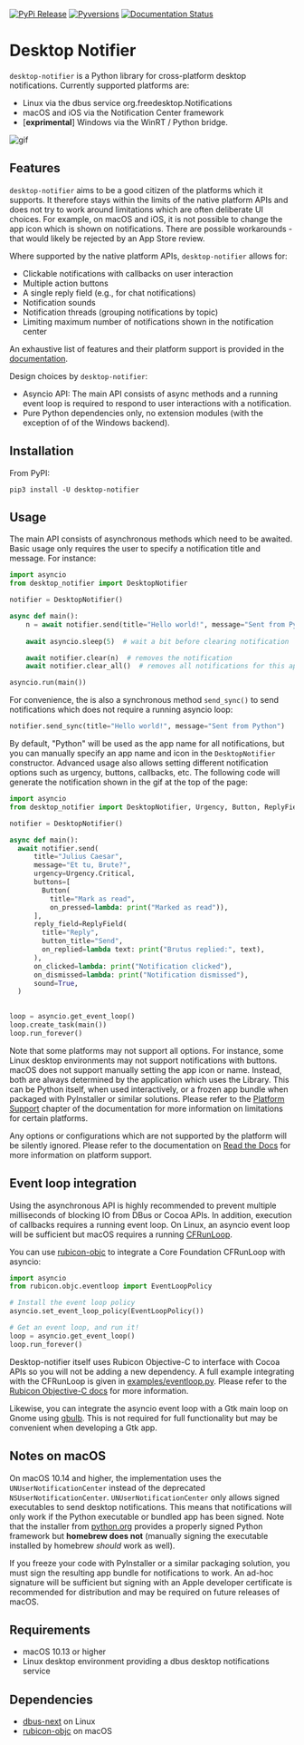 [![PyPi Release](https://img.shields.io/pypi/v/desktop-notifier.svg)](https://pypi.org/project/desktop-notifier/)
[![Pyversions](https://img.shields.io/pypi/pyversions/desktop-notifier.svg)](https://pypi.org/pypi/desktop-notifier/)
[![Documentation Status](https://readthedocs.org/projects/desktop-notifier/badge/?version=latest)](https://desktop-notifier.readthedocs.io/en/latest/?badge=latest)

# Desktop Notifier

`desktop-notifier`  is a Python library for cross-platform desktop notifications.
Currently supported platforms are:

* Linux via the dbus service org.freedesktop.Notifications
* macOS and iOS via the Notification Center framework
* [**exprimental**] Windows via the WinRT / Python bridge.

![gif](screenshots/macOS.gif)

## Features

`desktop-notifier` aims to be a good citizen of the platforms which it supports. It
therefore stays within the limits of the native platform APIs and does not try to
work around limitations which are often deliberate UI choices. For example, on macOS
and iOS, it is not possible to change the app icon which is shown on notifications.
There are possible workarounds - that would likely be rejected by an App Store review.

Where supported by the native platform APIs, `desktop-notifier` allows for:

* Clickable notifications with callbacks on user interaction
* Multiple action buttons
* A single reply field (e.g., for chat notifications)
* Notification sounds
* Notification threads (grouping notifications by topic)
* Limiting maximum number of notifications shown in the notification center

An exhaustive list of features and their platform support is provided in the
[documentation](https://desktop-notifier.readthedocs.io/en/latest/background/platform_support.html).

Design choices by `desktop-notifier`:

* Asyncio API: The main API consists of async methods and a running event loop
  is required to respond to user interactions with a notification.
* Pure Python dependencies only, no extension modules (with the exception of
  of the Windows backend).

## Installation

From PyPI:

```
pip3 install -U desktop-notifier
```

## Usage

The main API consists of asynchronous methods which need to be awaited. Basic usage only
requires the user to specify a notification title and message. For instance:

```Python
import asyncio
from desktop_notifier import DesktopNotifier

notifier = DesktopNotifier()

async def main():
    n = await notifier.send(title="Hello world!", message="Sent from Python")
    
    await asyncio.sleep(5)  # wait a bit before clearing notification

    await notifier.clear(n)  # removes the notification
    await notifier.clear_all()  # removes all notifications for this app

asyncio.run(main())
```

For convenience, the is also a synchronous method ``send_sync()`` to send notifications
which does not require a running asyncio loop:

```Python
notifier.send_sync(title="Hello world!", message="Sent from Python")
```

By default, "Python" will be used as the app name for all notifications, but you can
manually specify an app name and icon in the ``DesktopNotifier`` constructor. Advanced
usage also allows setting different notification options such as urgency, buttons,
callbacks, etc. The following code will generate the notification shown in the gif at
the top of the page:

```Python
import asyncio
from desktop_notifier import DesktopNotifier, Urgency, Button, ReplyField

notifier = DesktopNotifier()

async def main():
  await notifier.send(
      title="Julius Caesar",
      message="Et tu, Brute?",
      urgency=Urgency.Critical,
      buttons=[
        Button(
          title="Mark as read",
          on_pressed=lambda: print("Marked as read")),
      ],
      reply_field=ReplyField(
        title="Reply",
        button_title="Send",
        on_replied=lambda text: print("Brutus replied:", text),
      ),
      on_clicked=lambda: print("Notification clicked"),
      on_dismissed=lambda: print("Notification dismissed"),
      sound=True,
  )
  

loop = asyncio.get_event_loop()
loop.create_task(main())
loop.run_forever()
```

Note that some platforms may not support all options. For instance, some Linux desktop
environments may not support notifications with buttons. macOS does not support
manually setting the app icon or name. Instead, both are always determined by the
application which uses the Library. This can be Python itself, when used interactively,
or a frozen app bundle when packaged with PyInstaller or similar solutions. Please refer
to the [Platform Support](https://desktop-notifier.readthedocs.io/en/latest/background/platform_support.html)
chapter of the documentation for more information on limitations for certain platforms.

Any options or configurations which are not supported by the platform will be silently
ignored. Please refer to the documentation on [Read the Docs](https://desktop-notifier.readthedocs.io)
for more information on platform support.

## Event loop integration

Using the asynchronous API is highly recommended to prevent multiple milliseconds of
blocking IO from DBus or Cocoa APIs. In addition, execution of callbacks requires a
running event loop. On Linux, an asyncio event loop will be sufficient but macOS
requires a running [CFRunLoop](https://developer.apple.com/documentation/corefoundation/cfrunloop-rht).

You can use [rubicon-objc](https://github.com/beeware/rubicon-objc) to integrate a Core
Foundation CFRunLoop with asyncio:

```Python
import asyncio
from rubicon.objc.eventloop import EventLoopPolicy

# Install the event loop policy
asyncio.set_event_loop_policy(EventLoopPolicy())

# Get an event loop, and run it!
loop = asyncio.get_event_loop()
loop.run_forever()
```

Desktop-notifier itself uses Rubicon Objective-C to interface with Cocoa APIs so you
will not be adding a new dependency. A full example integrating with the CFRunLoop is
given in [examples/eventloop.py](examples/eventloop.py). Please refer to the
[Rubicon Objective-C docs](https://rubicon-objc.readthedocs.io/en/latest/how-to/async.html)
for more information.

Likewise, you can integrate the asyncio event loop with a Gtk main loop on Gnome using
[gbulb](https://pypi.org/project/gbulb). This is not required for full functionality
but may be convenient when developing a Gtk app.

## Notes on macOS

On macOS 10.14 and higher, the implementation uses the `UNUserNotificationCenter`
instead of the deprecated `NSUserNotificationCenter`. `UNUserNotificationCenter`
only allows signed executables to send desktop notifications. This means that
notifications will only work if the Python executable or bundled app has been signed.
Note that the installer from [python.org](https://python.org) provides a properly signed
Python framework but **homebrew does not** (manually signing the executable installed
by homebrew _should_ work as well).

If you freeze your code with PyInstaller or a similar packaging solution, you must sign 
the resulting app bundle for notifications to work. An ad-hoc signature will be
sufficient but signing with an Apple developer certificate is recommended for
distribution and may be required on future releases of macOS.

## Requirements

* macOS 10.13 or higher
* Linux desktop environment providing a dbus desktop notifications service

## Dependencies

* [dbus-next](https://github.com/altdesktop/python-dbus-next) on Linux
* [rubicon-objc](https://github.com/beeware/rubicon-objc) on macOS
